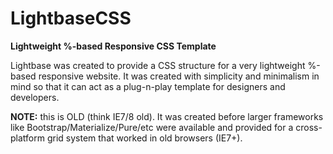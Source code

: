 # LightbaseCSS
**Lightweight %-based Responsive CSS Template**

Lightbase was created to provide a CSS structure for a very lightweight %-based responsive website. It was created with simplicity and minimalism in mind so that it can act as a plug-n-play template for designers and developers.


**NOTE:** this is OLD (think IE7/8 old). It was created before larger frameworks like Bootstrap/Materialize/Pure/etc were available and provided for a cross-platform grid system that worked in old browsers (IE7+).

